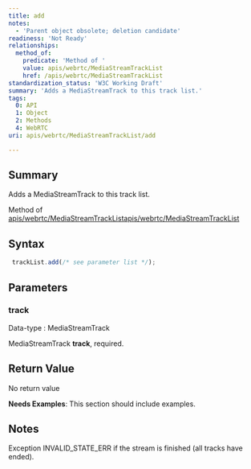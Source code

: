 ```yaml
---
title: add
notes:
  - 'Parent object obsolete; deletion candidate'
readiness: 'Not Ready'
relationships:
  method_of:
    predicate: 'Method of '
    value: apis/webrtc/MediaStreamTrackList
    href: /apis/webrtc/MediaStreamTrackList
standardization_status: 'W3C Working Draft'
summary: 'Adds a MediaStreamTrack to this track list.'
tags:
  0: API
  1: Object
  2: Methods
  4: WebRTC
uri: apis/webrtc/MediaStreamTrackList/add

---
```

## Summary

Adds a MediaStreamTrack to this track list.

Method of [apis/webrtc/MediaStreamTrackList](/apis/webrtc/MediaStreamTrackList)[apis/webrtc/MediaStreamTrackList](/apis/webrtc/MediaStreamTrackList)

## Syntax

``` js
 trackList.add(/* see parameter list */);
```

## Parameters

### track

 Data-type
:   MediaStreamTrack

 MediaStreamTrack **track**, required.

## Return Value

No return value

**Needs Examples**: This section should include examples.

## Notes

Exception INVALID\_STATE\_ERR if the stream is finished (all tracks have ended).

